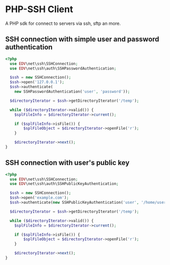 # PHP-SSH Client
A PHP sdk for connect to servers via ssh, sftp an more.

## SSH connection with simple user and password authentication

```php
<?php
  use EDV\net\ssh\SSHConnection;
  use EDV\net\ssh\auth\SSHPasswordAuthentication;

  $ssh = new SSHConnection();
  $ssh->open('127.0.0.1');
  $ssh->authenticate(
    new SSHPasswordAuthentication('user', 'password'));

  $directoryIterator = $ssh->getDirectoryIterator('/temp');

  while ($directoryIterator->valid()) {
    $splFileInfo = $directoryIterator->current();

    if ($splFileInfo->isFile()) {
        $splFileObject = $directoryIterator->openFile('r');
    }

    $directoryIterator->next();
}
```

## SSH connection with user's public key

```php
<?php
  use EDV\net\ssh\SSHConnection;
  use EDV\net\ssh\auth\SSHPublicKeyAuthentication;

  $ssh = new SSHConnection();
  $ssh->open('example.com');
  $ssh->authenticate(new SSHPublicKeyAuthentication('user', '/home/user/.ssh/id_rsa.pub', '/home/user/.ssh/id_rsa', 'passphrase'));

  $directoryIterator = $ssh->getDirectoryIterator('/temp');

  while ($directoryIterator->valid()) {
    $splFileInfo = $directoryIterator->current();

    if ($splFileInfo->isFile()) {
        $splFileObject = $directoryIterator->openFile('r');
    }

    $directoryIterator->next();
}
```
